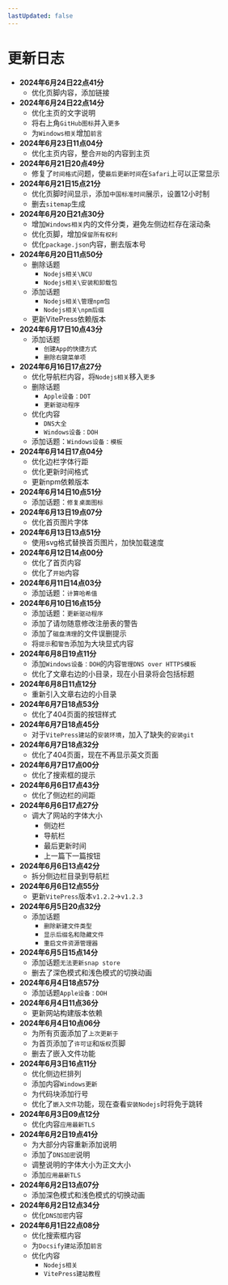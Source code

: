```yaml
---
lastUpdated: false
---
```


# 更新日志

- **2024年6月24日22点41分**
	- 优化页脚内容，添加链接
- **2024年6月24日22点14分**
	- 优化主页的文字说明
	- 将右上角```GitHub图标```并入```更多```
	- 为```Windows相关```增加```前言```
- **2024年6月23日11点04分**
	- 优化主页内容，整合```开始```的内容到主页
- **2024年6月21日20点49分**
	- 修复了```时间格式```问题，使```最后更新时间```在```Safari```上可以正常显示
- **2024年6月21日15点21分**
	- 优化页脚时间显示，添加```中国标准时间```展示，设置12小时制
	- 删去```sitemap```生成
- **2024年6月20日21点30分**
	- 增加```Windows相关```内的文件分类，避免左侧边栏存在滚动条
	- 优化页脚，增加```保留所有权利```
	- 优化```package.json```内容，删去版本号
- **2024年6月20日11点50分**
	- 删除话题
		- ```Nodejs相关\NCU```
		- ```Nodejs相关\安装和卸载包```
	- 添加话题
		- ```Nodejs相关\管理npm包```
		- ```Nodejs相关\npm后缀```
	- 更新VitePress依赖版本
- **2024年6月17日10点43分**
	- 添加话题
		- ```创建App的快捷方式```
		- ```删除右键菜单项```
- **2024年6月16日17点27分**
	- 优化导航栏内容，将```Nodejs相关```移入```更多```
	- 删除话题
		- ```Apple设备：DOT```
		- ```更新驱动程序```
	- 优化内容
		- ```DNS大全```
		- ```Windows设备：DOH```
	- 添加话题：```Windows设备：模板```
- **2024年6月14日17点04分**
	- 优化边栏字体行距
	- 优化更新时间格式
	- 更新npm依赖版本
- **2024年6月14日10点51分**
	- 添加话题：```修复桌面图标```
- **2024年6月13日19点07分**
	- 优化首页图片字体
- **2024年6月13日13点51分**
	- 使用svg格式替换首页图片，加快加载速度
- **2024年6月12日14点00分**
	- 优化了首页内容
	- 优化了```开始```内容
- **2024年6月11日14点03分**
	- 添加话题：```计算哈希值```
- **2024年6月10日16点15分**
	- 添加话题：```更新驱动程序```
	- 添加了请勿随意修改注册表的警告
	- 添加了```磁盘清理```的文件误删提示
	- 将```提示```和```警告```添加为大块显式内容
- **2024年6月8日19点11分**
	- 添加```Windows设备：DOH```的内容```管理DNS over HTTPS模板```
	- 优化了文章右边的小目录，现在小目录将会包括标题
- **2024年6月8日11点12分**
	- 重新引入文章右边的小目录
- **2024年6月7日18点53分**
	- 优化了404页面的按钮样式
- **2024年6月7日18点45分**
	- 对于```VitePress建站```的```安装环境```，加入了缺失的```安装git```
- **2024年6月7日18点32分**
	- 优化了404页面，现在不再显示英文页面
- **2024年6月7日17点00分**
	- 优化了搜索框的提示
- **2024年6月6日17点43分**
	- 优化了侧边栏的间距
- **2024年6月6日17点27分**
	- 调大了网站的字体大小
		- 侧边栏
		- 导航栏
		- 最后更新时间
		- 上一篇下一篇按钮
- **2024年6月6日13点42分**
	- 拆分侧边栏目录到导航栏
- **2024年6月6日12点55分**
	- 更新```VitePress```版本```v1.2.2```->```v1.2.3```
- **2024年6月5日20点32分**
	- 添加话题
		- ```删除新建文件类型```
		- ```显示后缀名和隐藏文件```
		- ```重启文件资源管理器```
- **2024年6月5日15点14分**
	- 添加话题```无法更新snap store```
	- 删去了深色模式和浅色模式的切换动画
- **2024年6月4日18点57分**
	- 添加话题```Apple设备：DOH```
- **2024年6月4日11点36分**
	- 更新网站构建版本依赖
- **2024年6月4日10点06分**
	- 为所有页面添加了```上次更新于```
	- 为首页添加了```许可证```和```版权```页脚
	- 删去了嵌入文件功能
- **2024年6月3日16点11分**
	- 优化侧边栏排列
	- 添加内容```Windows更新```
	- 为代码块添加行号
	- 优化了```嵌入文件```功能，现在查看```安装Nodejs```时将免于跳转
- **2024年6月3日09点12分**
	- 优化内容```应用最新TLS```
- **2024年6月2日19点41分**
	- 为大部分内容重新添加说明
	- 添加了```DNS加密```说明
	- 调整说明的字体大小为正文大小
	- 添加```应用最新TLS```
- **2024年6月2日13点07分**
	- 添加深色模式和浅色模式的切换动画
- **2024年6月2日12点34分**
	- 优化```DNS加密```内容
- **2024年6月1日22点08分**
	- 优化搜索框内容
	- 为```Docsify建站```添加```前言```
	- 优化内容
		- ```Nodejs相关```
		- ```VitePress建站教程```
